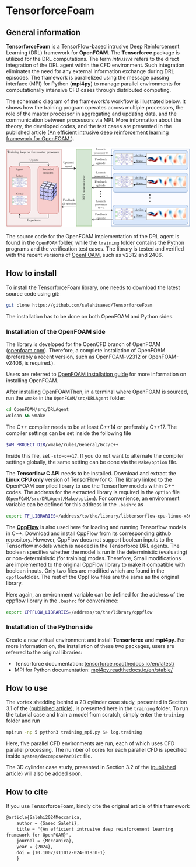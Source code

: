 # TensorforceFoam

## General information
**TensorforceFoam** is a TensorFlow-based intrusive Deep Reinforcement Learning (DRL) framework for **OpenFOAM**. The **Tensorforce** package is utilized for the DRL computations. The term _intrusive_ refers to the direct integration of the DRL agent within the CFD environment. Such integration eliminates the need for any external information exchange during DRL episodes. The framework is parallelized using the message passing interface (MPI) for Python (**mpi4py**) to manage parallel environments for computationally intensive CFD cases through distributed computing. 

The schematic diagram of the framework's workflow is illustrated below. It shows how the training program operates across multiple processors, the role of the master processor in aggregating and updating data, and the communication between processors via MPI. More information about the theory, the developed codes, and the test cases are presented in the published article ([An efficient intrusive deep reinforcement learning framework for OpenFOAM
](https://link.springer.com/article/10.1007/s11012-024-01830-1)).

![Framework](./doc/DRL.png)


The source code for the OpenFOAM implementation of the DRL agent is found in the `OpenFOAM` folder, while the `training` folder contains the Python programs and the verification test cases. The library is tested and verified with the recent versions of [OpenFOAM](https://www.openfoam.com/), such as v2312 and 2406.





## How to install

To install the TensorforceFoam library, one needs to download the latest source code using git:
```bash
git clone https://github.com/salehisaeed/TensorforceFoam
```

The installation has to be done on both OpenFOAM and Python sides.


### Installation of the OpenFOAM side

The library is developed for the OpenCFD branch of OpenFOAM ([openfoam.com](https://www.openfoam.com/)). Therefore, a complete installation of OpenFOAM (preferably a recent version, such as OpenFOAM-v2312 or OpenFOAM-v2406, is required.).

Users are referred to [OpenFOAM installation guide](https://develop.openfoam.com/Development/openfoam/-/blob/master/doc/Build.md) for more information on installing OpenFOAM.


After installing OpenFOAMThen, in a terminal where OpenFOAM is sourced, run the `wmake` in the `OpenFOAM/src/DRLAgent` folder:
```bash
cd OpenFOAM/src/DRLAgent
wclean && wmake
```
The C++ compiler needs to be at least C++14 or preferably C++17. The compiler settings can be set inside the following file
```bash
$WM_PROJECT_DIR/wmake/rules/General/Gcc/c++
```
Inside this file, set `-std=c++17`. If you do not want to alternate the compiler settings globally, the same setting can be done via the `Make/option` file.


The **Tensorflow C API** needs to be installed. Download and extract the **Linux CPU only** version of TensorFlow for C. The library linked to the OpenFOAM compiled library to use the Tensorflow models within C++ codes. The address for the extracted library is required in the `option` file (`OpenFOAM/src/DRLAgent/Make/option`). For convenience, an environment variable can be defined for this address in the `.bashrc` as
```bash
export TF_LIBRARIES=/address/to/the/library/libtensorflow-cpu-linux-x86_64-2.8.0
```


The [**CppFlow**](https://github.com/serizba/cppflow) is also used here for loading and running Tensorflow models in C++. Download and install CppFlow from its corresponding github repository. However, CppFlow does not support boolean inputs to the Tensorflow models which is needed in the Tensorforce DRL agents. The boolean specifies whether the model is run in the deterministic (evaluating) or non-deterministic (for training) modes. Therefore, Small modifications are implemented to the original CppFlow library to make it compatible with boolean inputs. Only two files are modified which are found in the `cppflow`folder. The rest of the CppFlow files are the same as the original library.

Here again, an environment variable can be defined for the address of the cppflow library in the `.bashrc` for convenience:
```bash
export CPPFLOW_LIBRARIES=/address/to/the/library/cppflow
```



### Installation of the Python side

Create a new virtual environment and install **Tensorforce** and **mpi4py**. For more information on, the installation of these two packages, users are referred to the original libraries:
* Tensorforce documentation: [tensorforce.readthedocs.io/en/latest/](https://tensorforce.readthedocs.io/en/latest/)
* MPI for Python documentation: [mpi4py.readthedocs.io/en/stable/](https://mpi4py.readthedocs.io/en/stable/)



## How to use 
The vortex shedding behind a 2D cylinder case study, presented in Section 3.1 of the ([published article](https://link.springer.com/article/10.1007/s11012-024-01830-1)), is presented here in the `training` folder. To run the tutorial case and train a model from scratch, simply enter the `training` folder and run
 ```bash
mpirun -np 5 python3 training_mpi.py &> log.training
```
Here, five parallel CFD environments are run, each of which uses CFD parallel processing. The number of cores for each parallel CFD is specified inside `system/decomposeParDict` file.

The 3D cylinder case study, presented in Section 3.2 of the ([published article](https://link.springer.com/article/10.1007/s11012-024-01830-1)) will also be added soon.


## How to cite
If you use TensorforceFoam, kindly cite the original article of this framework
```
@article{Salehi2024Meccanica,
    author = {Saeed Salehi},
    title = "{An efficient intrusive deep reinforcement learning framework for OpenFOAM}",
    journal = {Meccanica},
    year = {2024},
    doi = {10.1007/s11012-024-01830-1}
    }   
```


<!---
## Reference
[1]. S. Salehi, An efficient intrusive deep reinforcement learning framework for OpenFOAM, Meccanica (2024), [doi.org/10.1007/s11012-024-01830-1](https://doi.org/10.1007/s11012-024-01830-1)
-->